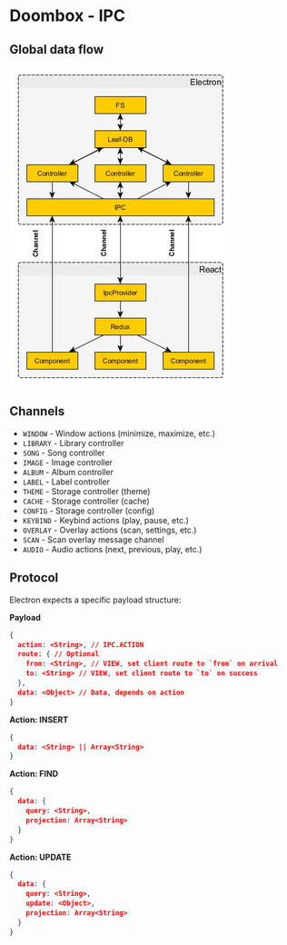 # Doombox - IPC

## Global data flow

![Global IPC data flow](./assets/ipc-global.jpg)

## Channels

- `WINDOW` - Window actions (minimize, maximize, etc.)
- `LIBRARY` - Library controller
- `SONG` - Song controller
- `IMAGE` - Image controller
- `ALBUM` - Album controller
- `LABEL` - Label controller
- `THEME` - Storage controller (theme)
- `CACHE` - Storage controller (cache)
- `CONFIG` - Storage controller (config)
- `KEYBIND` - Keybind actions (play, pause, etc.)
- `OVERLAY` - Overlay actions (scan, settings, etc.)
- `SCAN` - Scan overlay message channel
- `AUDIO` - Audio actions (next, previous, play, etc.)

## Protocol

Electron expects a specific payload structure:

**Payload**

```JSON
{
  action: <String>, // IPC.ACTION
  route: { // Optional
    from: <String>, // VIEW, set client route to `from` on arrival
    to: <String> // VIEW, set client route to `to` on success
  },
  data: <Object> // Data, depends on action
}
```

**Action: INSERT**

```JSON
{
  data: <String> || Array<String>
}
```

**Action: FIND**

```JSON
{
  data: {
    query: <String>,
    projection: Array<String>
  }
}
```

**Action: UPDATE**

```JSON
{
  data: {
    query: <String>,
    update: <Object>,
    projection: Array<String>
  }
}
```
